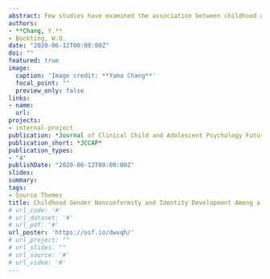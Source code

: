 ```yaml
---
abstract: Few studies have examined the association between childhood gender role nonconformity and markers of transgender identity development. We investigated the    relationship between recalled childhood gender role nonconformity and identity development among a diverse sample of transgender and gender nonbinary (TGNB)        individuals living in the United States.<br/>Using baseline data from a multi-site, longitudinal cohort study of U.S. transgender individuals (N=330), we            evaluated whether recalled childhood gender nonconformity was associated with current gender identity, sexual orientation; age when they felt different,            acknowledged being transgender to self and to others, changed gender roles, started hormones, and had surgery; minority stress, and mental health. <br/>46.4% of    TGNB participants were gender role nonconforming in childhood; no differences were found by sex assigned at birth. Gender nonconforming participants were more      likely to identify as binary trans women or men, as heterosexual compared to participants who were gender conforming in childhood. Gender nonconforming              participants reported an earlier age of feeling different and of acknowledging to themselves and to others that they were transgender. However, the two groups      did not significantly differ in mean age of changing gender roles, starting hormones, and having gender-affirming surgery. In terms of minority stress, the          gender nonconforming group reported lower levels of felt stigma, but no differences were found in enacted stigma. The two groups also did not differ in mental      health. <br/>Childhood gender role nonconformity appears as an important variable affecting transgender identity development, particularly during adolescence and    early adulthood. Our findings indicate that transgender and gender nonbinary individuals who were gender role nonconforming in childhood reached the initial        milestones of awareness and disclosure at an earlier age. However, childhood gender nonconformity did not seem to affect the age of subsequent milestones of        transition. To be more specific, the childhood gender nonconforming individuals have earlier first three milestones, but childhood conforming ones catch up          during later three milestones. Clinicians should be aware that the awareness of gender nonconformity in childhood could be a predictor of different developmental    paths of identity for the transgender population. Future research is needed to advance our understanding of different developmental trajectories of identity        development, specific vulnerabilities, and resiliencies among transgender youth.
authors:
- **Chang, Y.**
- Bockting, W.O.
date: "2020-06-12T00:00:00Z"
doi: ""
featured: true
image:
  caption: 'Image credit: **Yama Chang**'
  focal_point: ""
  preview_only: false
links:
- name: 
  url: 
projects:
- internal-project
publication: *Journal of Clinical Child and Adolescent Psychology Future Direction Forum*
publication_short: *JCCAP*
publication_types:
- "4"
publishDate: "2020-06-12T00:00:00Z"
slides: 
summary: 
tags:
- Source Themes
title: Childhood Gender Nonconformity and Identity Development Among a Diverse Transgender Community Sample in the United States
# url_code: '#'
# url_dataset: '#'
# url_pdf: '#'
url_poster: 'https://osf.io/dwvqh/'
# url_project: ""
# url_slides: ""
# url_source: '#'
# url_video: '#'
---
```



